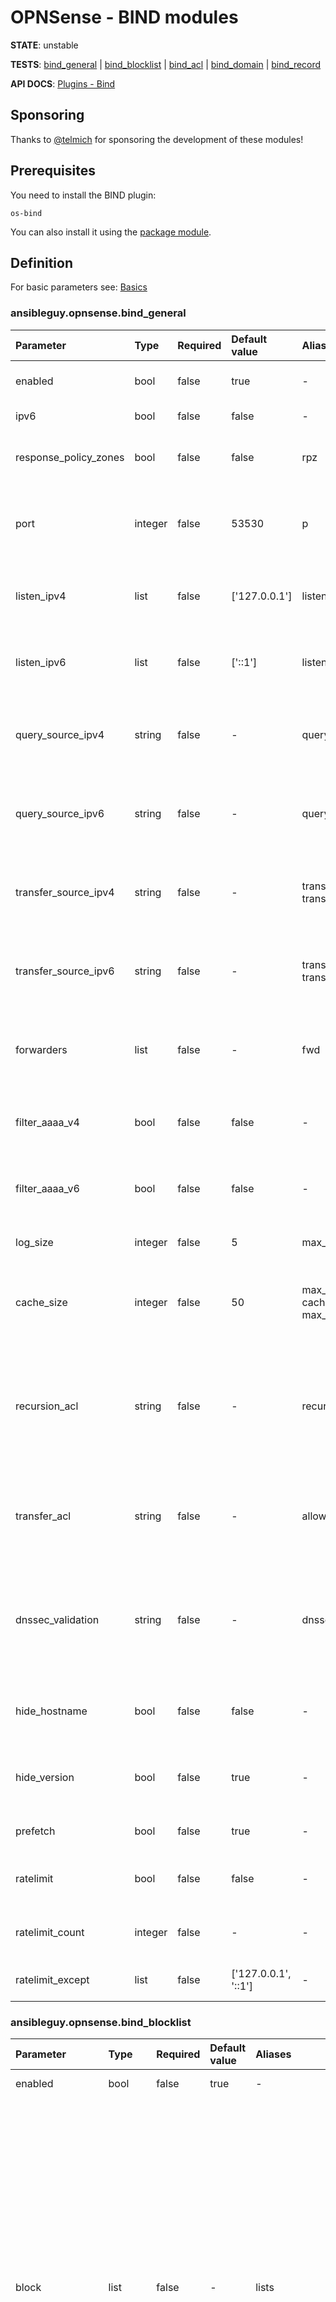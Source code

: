 # OPNSense - BIND modules

**STATE**: unstable

**TESTS**: [bind_general](https://github.com/ansibleguy/collection_opnsense/blob/stable/tests/bind_general.yml) | 
[bind_blocklist](https://github.com/ansibleguy/collection_opnsense/blob/stable/tests/bind_blocklist.yml) | 
[bind_acl](https://github.com/ansibleguy/collection_opnsense/blob/stable/tests/bind_acl.yml) | 
[bind_domain](https://github.com/ansibleguy/collection_opnsense/blob/stable/tests/bind_domain.yml) | 
[bind_record](https://github.com/ansibleguy/collection_opnsense/blob/stable/tests/bind_record.yml)

**API DOCS**: [Plugins - Bind](https://docs.opnsense.org/development/api/plugins/bind.html)

## Sponsoring

Thanks to [@telmich](https://github.com/telmich) for sponsoring the development of these modules!

## Prerequisites

You need to install the BIND plugin:
```
os-bind
```

You can also install it using the [package module](https://github.com/ansibleguy/collection_opnsense/blob/stable/docs/use_package.md).

## Definition

For basic parameters see: [Basics](https://github.com/ansibleguy/collection_opnsense/blob/stable/docs/use_basic.md#definition)

### ansibleguy.opnsense.bind_general

| Parameter   | Type    | Required | Default value        | Aliases                                                | Comment                                                                                                          |
|:------------|:--------|:---------|:---------------------|:-------------------------------------------------------|:-----------------------------------------------------------------------------------------------------------------|
| enabled     | bool    | false     | true                 | -                                                      | En- or disable the BIND service                                                                                  |
| ipv6     | bool    | false     | false                | -                                                      | En- or disable IPv6                                                                                              |
| response_policy_zones     | bool    | false     | false                | rpz                                                    | En- or disable response policy zones                                                                             |
| port     | integer | false     | 53530                | p                                                      | Port the BIND service should listen on. Integer between 1 and 65535                                              |
| listen_ipv4     | list    | false     | ['127.0.0.1']        | listen_v4, listen                                      | IPv4 addresses the service should listen on                                                                      |
| listen_ipv6     | list    | false     | ['::1']              | listen_v6                                              | IPv6 addresses the service should listen on                                                                      |
| query_source_ipv4     | string  | false     | -                    | query_ipv4, query_v4                                   | Specify the IPv4 address used as a source for outbound queries                                                   |
| query_source_ipv6     | string  | false     | -                    | query_ipv6, query_v6                                   | Specify the IPv6 address used as a source for outbound queries                                                   |
| transfer_source_ipv4     | string  | false     | -                    | transfer_ipv4, transfer_v4                             | Specify the IPv4 address used as a source for zone transfers                                                     |
| transfer_source_ipv6     | string  | false     | -                    | transfer_ipv6, transfer_v6                             | Specify the IPv6 address used as a source for zone transfers                                                     |
| forwarders     | list    | false     | -                    | fwd                                                    | Set one or more hosts to send your DNS queries if the request is unknown                                         |
| filter_aaaa_v4     | bool    | false     | false                | -                                                      | En- or disable to filter AAAA records on IPv4 Clients                                                            |
| filter_aaaa_v6     | bool    | false     | false                | -                                                      | En- or disable to filter AAAA records on IPv6 Clients                                                            |
| log_size     | integer | false     | 5                    | max_log_size                                           | Maximum log file size in MB                                                                                      |
| cache_size     | integer | false     | 50                   | max_cache_percentage, cache_percentage, max_cache_size | How much memory in percent the cache can use from the system                                                     |
| recursion_acl     | string  | false     | -                    | recursion                                              | Name of an existing ACL - where you allow which clients can resolve via this service. Usually use your local LAN |
| transfer_acl     | string  | false     | -                    | allow_transfer, transfer                                       | Name of an existing ACL - where you allow which server can retrieve zones                                        |
| dnssec_validation     | string  | false     | -                    | dnssec                                       | One of: 'auto', 'no'. Set to "Auto" to use the static trust anchor configuration by the system                   |
| hide_hostname     | bool    | false     | false                | -                                                      | If the system hostname should be hidden for DNS queries                                                          |
| hide_version     | bool    | false     | true                 | -                                                      | If the local BIND version should be hidden in DNS queries                                                        |
| prefetch     | bool    | false     | true                 | -                                                      | If it should prefetch domains                                                                                    |
| ratelimit     | bool    | false     | false                | -                                                      | If DNS replies should be rate limited                                                                            |
| ratelimit_count     | integer | false     | -                    | -                                                      | Set how many replies per second are allowed                                                                            |
| ratelimit_except     | list    | false     | ['127.0.0.1', '::1'] | -                                                      | Except a list of IPs from rate-limiting                                                                            |


### ansibleguy.opnsense.bind_blocklist

| Parameter    | Type    | Required | Default value         | Aliases                          | Comment                                                                                                                                                                                                                                                                                                                                                                                                                                                                                                                                                |
|:-------------|:--------|:---------|:----------------------|:---------------------------------|:-------------------------------------------------------------------------------------------------------------------------------------------------------------------------------------------------------------------------------------------------------------------------------------------------------------------------------------------------------------------------------------------------------------------------------------------------------------------------------------------------------------------------------------------------------|
| enabled     | bool    | false    | true                 | -                                                      | En- or disable Blocklists                                                                                                                                                                                                                                                                                                                                                                                                                                                                                                                              |
| block           | list    | false    | -                     | lists | Blocklist's you want to enable. At least one of: 'AdAway List', 'AdGuard List', 'Blocklist.site Ads', 'Blocklist.site Fraud', 'Blocklist.site Phishing', 'Cameleon List', 'Easy List', 'EMD Malicious Domains List', 'Easyprivacy List', 'hpHosts Ads', 'hpHosts FSA', 'hpHosts PSH', 'hpHosts PUP', 'Malwaredomain List', 'NoCoin List', 'PornTop1M List', 'Ransomware Tracker List', 'Simple Ad List', 'Simple Tracker List', 'Steven Black List', 'WindowsSpyBlocker (spy)', 'WindowsSpyBlocker (update)', 'WindowsSpyBlocker (extra)', 'YoYo List' |
| exclude  | list    | false    | -                     | safe_list                             | Domains to exclude from the filter                                                                                                                                                                                                                                                                                                                                                                                                                                                                                                                     |                                                                                                                                                  |
| safe_google  | boolean | false    | -                     | safe_search_google                             |                                                                                                                                                                                                                                                                                                                                                                                                                                                                                                                                                        |                                                                                                                                                  |
| safe_duckduckgo  | boolean | false    | -                     | safe_search_duckduckgo                             |                                                                                                                                                                                                                                                                                                                                                                                                                                                                                                                                                        |                                                                                                                                                  |
| safe_youtube  | boolean | false    | -                     | safe_search_youtube                             |                                                                                                                                                                                                                                                                                                                                                                                                                                                                                                                                                        |                                                                                                                                                  |
| safe_bing  | boolean | false    | -                     | safe_search_bing                             |                                                                                                                                                                                                                                                                                                                                                                                                                                                                                                                                                        |                                                                                                                                                  |

### ansibleguy.opnsense.bind_acl

| Parameter | Type   | Required | Default value | Aliases | Comment                                                                                                              |
|:----------|:-------|:---------|:--------------|:--------|:---------------------------------------------------------------------------------------------------------------------|
| name      | string | true     | -             | -       | Unique name of the ACL. Some restrictions apply! Length < 32 and neither of: 'any', 'localhost', 'localnets', 'none' |
| networks  | list   | false for state changes, else true     | -             | nets   | List of networks to add to the ACL                                                                                   |

### ansibleguy.opnsense.bind_domain

| Parameter | Type    | Required | Default value | Aliases             | Comment                                                                                                                                                                                                                                      |
|:----------|:--------|:---------|:--------------|:--------------------|:---------------------------------------------------------------------------------------------------------------------------------------------------------------------------------------------------------------------------------------------|
| name      | string  | true     | -             | domain_name, domain | Domain name of the zone. Both forward and reverse zones may be specified, i.e. example.com or 0.168.192.in-addr.arpa.                                                                                                                        |
| mode  | string  | false    | 'master'      | -                   | Zone operation mode. One of: 'master', 'slave'                                                                                                                                                                                               |
| master  | list    | false    | -             | master_ip           | Set the IP address of master server when using slave mode                                                                                                                                                                                    |
| transfer_key_algo  | string  | false    | -             | -                   | Set the authentication algorithm for the TSIG key used to transfer domain data from the master server. One of: 'hmac-sha512', 'hmac-sha384', 'hmac-sha256', 'hmac-sha224', 'hmac-sha1', 'hmac-md5'                                           |
| transfer_key_name  | string  | false    | -             | -                   | The name of the TSIG key, which must match the value on the master server                                                                                                                                                                    |
| transfer_key  | string  | false    | -             | -                   | The base64-encoded TSIG key                                                                                                                                                                                                                  |
| allow_notify  | list    | false    | -             | allow_notify_slave  | A list of allowed IP addresses to receive notifies from                                                                                                                                                                                      |
| transfer_acl  | string  | false    | -             | allow_transfer      | Name of an existing ACL - where you allow which server can retrieve zones                                                                                                                                                                    |
| query_acl  | string  | false    | -             | allow_query         | Name of an existing ACL - where you allow which client are allowed to query this zone                                                                                                                                                        |
| ttl  | integer | false    | 86400             | -                   | The general Time To Live for this zone. Between 60 and 86400                                                                                                                                                                                 |
| refresh  | integer | false    | 21600             | -                   | The time in seconds after which name servers should refresh the zone information. Between 60 and 86400                                                                                                                                       |
| retry  | integer | false    | 3600             | -                   | The time in seconds after which name servers should retry requests if the master does not respond. Between 60 and 86400                                                                                                                                       |
| expire  | integer | false    | 3542400             | -                   | The time in seconds after which name servers should stop answering requests if the master does not respond. Between 60 and 10000000                                                                                                                                       |
| negative  | integer | false    | 3600             | -                   | The time in seconds after which an entry for a non-existent record should expire from cache. Between 60 and 86400                                                                                                                                       |
| admin_mail  | string | false    | 'mail.opnsense.localdomain             | -                   | The mail address of zone admin. A @-sign will automatically be replaced with a dot in the zone data |
| server  | string | false    | 'opnsense.localdomain             | dns_server          | The DNS server hosting this file. This should usually be the FQDN of your firewall where the BIND plugin is installed |

### ansibleguy.opnsense.bind_record

| Parameter | Type    | Required | Default value | Aliases     | Comment                                                                                                                   |
|:----------|:--------|:---------|:--------------|:------------|:--------------------------------------------------------------------------------------------------------------------------|
| name      | string  | true     | -             | record      | Name of the record                                                                                                        |
| domain      | string  | true     | -             | domain_name | Existing domain/zone for the record                                                                                       |
| type      | string  | false    | 'A'           | -           | Type of the record. One of: 'A', 'AAAA', 'CAA', 'CNAME', 'DNSKEY', 'DS', 'MX', 'NS', 'PTR', 'RRSIG', 'SRV', 'TLSA', 'TXT' |
| value      | string  | false    | ''            | -           | Value the record should hold                                                                                              |
| round_robin      | boolean | false    | false         | -           | If multiple records with the same domain/name/type combination exist - the module will only execute 'state=absent' if set to 'false'. To create multiple ones set this to 'true'. Records will only be created, NOT UPDATED! (no matching is done)                                                                                              |


## Info

### Mass manage

If you are mass-managing DNS records or using DNS-Blocklists - you might want to disable ```reload: false``` on single module-calls!

This takes a long time, as the service gets reloaded every time!

You might want to reload it 'manually' after all changes are done => using the [reload module](https://github.com/ansibleguy/collection_opnsense/blob/stable/docs/use_reload.md)

### Round-Robin

The management of [round-robin](https://en.wikipedia.org/wiki/Round-robin_DNS) records is a harder to manage by the module as a single record cannot be identified!

Therefor the 'bind_record' module has an 'round_robin' argument.

#### Default mode

With it set to 'false' (_default_) only one record with the exact combination of domain/type/name will be accepted.

Else the module will throw an error!

In this mode the management (_create/update/delete_) of those single records is completely logical.

#### round-robin mode

If you need to set it to 'true' - its usage changes a little.

Updating the value of a single record within a round-robin is not possible!

**Deletion**

You could delete a single one of the records by setting the 'match_fields' argument to ['domain', 'name', 'type', 'value'] and therefor matching its value.

But the default behaviour is that you can only delete all of them at once.

If a change is needed, you will have to run the module using 'state=absent' first and then re-create all the records.


## Examples

### ansibleguy.opnsense.bind_general

```yaml
- hosts: localhost
  gather_facts: no
  module_defaults:
    ansibleguy.opnsense.bind_general:
      firewall: 'opnsense.template.ansibleguy.net'
      api_credential_file: '/home/guy/.secret/opn.key'

    ansibleguy.opnsense.list:
      firewall: 'opnsense.template.ansibleguy.net'
      api_credential_file: '/home/guy/.secret/opn.key'
      target: 'bind_general'

  tasks:
    - name: Example
      ansibleguy.opnsense.bind_general:
        # enabled: true
        # ipv6: true
        # response_policy_zones: true
        # port: 53530
        # listen_ipv4: ['127.0.0.1']
        # listen_ipv6: ['::1']
        # query_source_ipv4: ''
        # transfer_source_ipv4: ''
        # query_source_ipv6: ''
        # transfer_source_ipv6: ''
        # forwarders: []
        # filter_aaaa_v4: false
        # filter_aaaa_v6: false
        # filter_aaaa_acl: []
        # log_size: 5
        # cache_size: 50
        # recursion_acl: ''
        # transfer_acl: ''
        # dnssec_validation: 'no'
        # hide_hostname: false
        # hide_version: true
        # prefetch: true
        # ratelimit: true
        # ratelimit_count: 
        # ratelimit_except: ['127.0.0.1', '::1']
        # reload: true

    - name: Configuring BIND
      ansibleguy.opnsense.bind_general:
        enabled: true
        listen_ipv4: ['127.0.0.1', '192.168.0.1']
        query_source_ipv4: '192.168.0.1'
        transfer_source_ipv4: '192.168.0.1'
        filter_aaaa_v4: false
        filter_aaaa_acl: ['192.168.0.2', '192.168.0.4']
        dnssec_validation: 'no'
        hide_hostname: true
        hide_version: true
        ratelimit: true
        prefetch: false
        ratelimit_count: 50
        log_size: 10
        response_policy_zones: false
        ipv6: false

    - name: Pulling settings
      ansibleguy.opnsense.list:
      #  target: 'bind_general'
      register: existing_entries

    - name: Printing settings
      ansible.builtin.debug:
        var: existing_entries.data
```

### ansibleguy.opnsense.bind_blocklist

```yaml
- hosts: localhost
  gather_facts: no
  module_defaults:
    ansibleguy.opnsense.bind_blocklist:
      firewall: 'opnsense.template.ansibleguy.net'
      api_credential_file: '/home/guy/.secret/opn.key'

    ansibleguy.opnsense.list:
      firewall: 'opnsense.template.ansibleguy.net'
      api_credential_file: '/home/guy/.secret/opn.key'
      target: 'bind_blocklist'

  tasks:
    - name: Example
      ansibleguy.opnsense.bind_blocklist:
        # enabled: true
        # block: []
        # exclude: []
        # safe_google: false
        # safe_duckduckgo: false
        # safe_youtube: false
        # safe_bing: false
        # reload: true

    - name: Configuring blocklists
      ansibleguy.opnsense.bind_blocklist:
        block: ['Steven Black List', 'NoCoin List', 'Blocklist.site Phishing', 'AdGuard List']
        exclude: ['test.ansibleguy.net', 'ansibleguy.net']
        safe_google: true
        safe_youtube: true

    - name: Disabling blocklists
      ansibleguy.opnsense.bind_blocklist:
        enabled: false
        block: ['Steven Black List', 'NoCoin List', 'Blocklist.site Phishing', 'AdGuard List']
        exclude: ['test.ansibleguy.net', 'ansibleguy.net']
        safe_google: true
        safe_youtube: true

    - name: Listing blocklists
      ansibleguy.opnsense.list:
      #  target: 'bind_blocklist'
      register: existing_entries

    - name: Printing blocklists
      ansible.builtin.debug:
        var: existing_entries.data
```

### ansibleguy.opnsense.bind_acl

```yaml
- hosts: localhost
  gather_facts: no
  module_defaults:
    ansibleguy.opnsense.bind_acl:
      firewall: 'opnsense.template.ansibleguy.net'
      api_credential_file: '/home/guy/.secret/opn.key'

    ansibleguy.opnsense.list:
      firewall: 'opnsense.template.ansibleguy.net'
      api_credential_file: '/home/guy/.secret/opn.key'
      target: 'bind_acl'

  tasks:
    - name: Example
      ansibleguy.opnsense.bind_acl:
        name: 'example'
        # enabled: true
        # networks: []
        # reload: true

    - name: Adding
      ansibleguy.opnsense.bind_acl:
        name: 'test1'
        networks: ['192.168.0.0/24']

    - name: Changing
      ansibleguy.opnsense.bind_acl:
        name: 'test1'
        networks: ['192.168.1.0/25']

    - name: Disabling
      ansibleguy.opnsense.bind_acl:
        name: 'test1'
        networks: ['192.168.1.0/25']
        enabled: false

    - name: Listing
      ansibleguy.opnsense.list:
        # target: 'bind_acl'
      register: existing_entries

    - name: Printing tests
      ansible.builtin.debug:
        var: existing_entries.data

    - name: Removing
      ansibleguy.opnsense.bind_acl:
        name: 'test1'
        state: 'absent'
```

### ansibleguy.opnsense.bind_domain

```yaml
- hosts: localhost
  gather_facts: no
  module_defaults:
    ansibleguy.opnsense.bind_domain:
      firewall: 'opnsense.template.ansibleguy.net'
      api_credential_file: '/home/guy/.secret/opn.key'

    ansibleguy.opnsense.list:
      firewall: 'opnsense.template.ansibleguy.net'
      api_credential_file: '/home/guy/.secret/opn.key'
      target: 'bind_domain'

  tasks:
    - name: Example
      ansibleguy.opnsense.bind_domain:
        name: 'example.ansibleguy'
        # enabled: true
        # mode: 'master'
        # transfer_key_algo: ''
        # transfer_key_name: ''
        # transfer_key: ''
        # allow_notify: []
        # transfer_acl: ''
        # query_acl: ''
        # ttl: 86400
        # refresh: 21600
        # retry: 3600
        # expire: 3542400
        # negative: 3600
        # admin_mail: 'mail.opnsense.localdomain'
        # server: 'opnsense.localdomain'
        # reload: true

    - name: Adding
      ansibleguy.opnsense.bind_domain:
        name: 'test1.ansibleguy'
        transfer_key_algo: 'hmac-sha512'
        transfer_key_name: 'test'
        transfer_key: "{{ 'randomsecret' | b64encode }}"
        ttl: 14400
        retry: 1800

    - name: Changing
      ansibleguy.opnsense.bind_domain:
        name: 'test1.ansibleguy'
        transfer_key_algo: 'hmac-sha512'
        transfer_key_name: 'test'
        transfer_key: "{{ 'randomsecretNEW' | b64encode }}"
        ttl: 14400
        retry: 1800
        transfer_acl: 'test1_acl'

    - name: Disabling
      ansibleguy.opnsense.bind_domain:
        name: 'test1.ansibleguy'
        enabled: false

    - name: Listing
      ansibleguy.opnsense.list:
        # target: 'bind_domain'
      register: existing_entries

    - name: Printing tests
      ansible.builtin.debug:
        var: existing_entries.data

    - name: Removing
      ansibleguy.opnsense.bind_domain:
        name: 'test1.ansibleguy'
        state: 'absent'
```

### ansibleguy.opnsense.bind_record

```yaml
- hosts: localhost
  gather_facts: no
  module_defaults:
    ansibleguy.opnsense.bind_record:
      firewall: 'opnsense.template.ansibleguy.net'
      api_credential_file: '/home/guy/.secret/opn.key'

    ansibleguy.opnsense.list:
      firewall: 'opnsense.template.ansibleguy.net'
      api_credential_file: '/home/guy/.secret/opn.key'
      target: 'bind_record'

  tasks:
    - name: Example
      ansibleguy.opnsense.bind_record:
        domain: 'template.ansibleguy'
        name: 'example'
        # value: ''
        # type: 'A'
        # round_robin: false
        # enabled: true
        # match_fields: ['domain', 'name', 'type']
        # reload: true

    - name: Adding
      ansibleguy.opnsense.bind_record:
        domain: 'template.ansibleguy'
        name: 'test1'
        value: '192.168.0.1'

    - name: Changing
      ansibleguy.opnsense.bind_record:
        domain: 'template.ansibleguy'
        name: 'test1'
        value: '192.168.1.1'

    - name: Disabling
      ansibleguy.opnsense.bind_record:
        domain: 'template.ansibleguy'
        name: 'test1'
        value: '192.168.1.1'
        enabled: false

    - name: Listing
      ansibleguy.opnsense.list:
        # target: 'bind_record'
      register: existing_entries

    - name: Printing tests
      ansible.builtin.debug:
        var: existing_entries.data

    - name: Removing
      ansibleguy.opnsense.bind_record:
        domain: 'template.ansibleguy'
        name: 'test1'
        state: 'absent'
```

